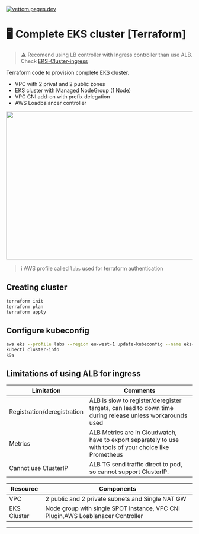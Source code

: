 <a href="https://vettom.pages.dev/"><img src="![vettom.pages.dev banner](https://vettom-images.s3.eu-west-1.amazonaws.com/logo/vettom-banner.jpg)" alt="vettom.pages.dev" ></a>


# :desktop_computer: Complete EKS cluster [Terraform]

> :warning: Recomend using LB controller with Ingress controller than use ALB. Check [EKS-Cluster-ingress](https://github.com/vettom/aws-eks-terraform/tree/main/EKS-Cluster-ingress)

 Terraform code to provision complete EKS cluster.  

- VPC with 2  privat and 2 public zones
- EKS cluster with Managed NodeGroup (1 Node)
- VPC CNI add-on with prefix delegation
- AWS Loadbalancer controller

<img src="img/eks-design.png" width="600" height="400">


> :information_source: AWS profile called `labs` used for terraform authentication

## Creating cluster
```bash
terraform init
terraform plan
terraform apply
```

## Configure kubeconfig
```bash
aws eks --profile labs --region eu-west-1 update-kubeconfig --name eks-demo
kubectl cluster-info
k9s
```
## Limitations of using ALB for ingress
|Limitation|Comments|
|------------------------|----------------------------------|
|Registration/deregistration| ALB is slow to register/deregister targets, can lead to down time during release unless workarounds used |
|Metrics| ALB Metrics are in Cloudwatch, have to export separately to use with tools of your choice like Prometheus |
|Cannot use ClusterIP| ALB TG send traffic direct to pod, so cannot support ClusterIP. |


|Resource|Components|
|--------------------------|--------------------------|
|VPC| 2 public and 2 private subnets and Single NAT GW|
|EKS Cluster|Node group with single SPOT instance, VPC CNI Plugin,AWS Loablanacer Controller |
------------------
